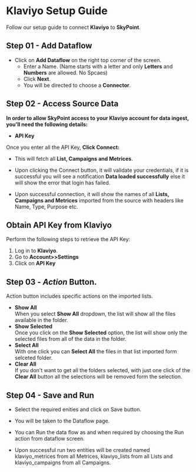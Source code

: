 # Klaviyo Setup Guide
Follow our setup guide to connect **Klaviyo** to  **SkyPoint**.

## Step 01 - Add Dataflow

- Click on **Add Dataflow** on the right top corner of the screen.
    - Enter a Name. (Name starts with a letter and only **Letters** and **Numbers** are allowed. No Spcaes)
    - Click **Next**.
    - You will be directed to choose a **Connector**.

## Step 02 - Access Source Data 
**In order to allow SkyPoint access to your Klaviyo account for data ingest, you'll need the following details:**

-	**API Key**

   Once you enter all the API Key, **Click Connect:**
   - This will fetch all **List, Campaigns and Metrices**.

   - Upon clicking the Connect button, it will validate your credentials, if it is successful you will see a notification **Data loaded successfully** else it will show the error that login has failed.

   - Upon successful connection, it will show the names of all **Lists, Campaigns and Metrices** imported from the source with headers like Name, Type, Purpose etc.

## Obtain API Key from Klaviyo
Perform the following steps to retrieve the API Key:

1. Log in to **Klaviyo**.
2. Go to **Account>>Settings**
3. Click on **API Key**


## Step 03 - *Action* Button.
Action button includes specific actions on the imported lists.
- **Show All**<br>
When you select **Show All** dropdown, the list will show all the files available in the folder.
- **Show Selected**<br>
Once you click on the **Show Selected** option, the list will show only the selected files from all of the data in the folder.
- **Select All**<br>
With one click you can **Select All** the files in that list imported form selceted folder.
- **Clear All**<br>
If you don't want to get all the folders selected, with just one click of the **Clear All** button all the selections will be removed form the selection.

## Step 04 - Save and Run

-	Select the required enities and click on Save button.

-	You will be taken to the Dataflow page.

-	You can Run the data flow as and when required by choosing the Run action from dataflow screen.

-	Upon successful run two entities will be created named klaviyo_metrices from all Metrices, klaviyo_lists from all Lists and klaviyo_campaigns from all Campaigns.


